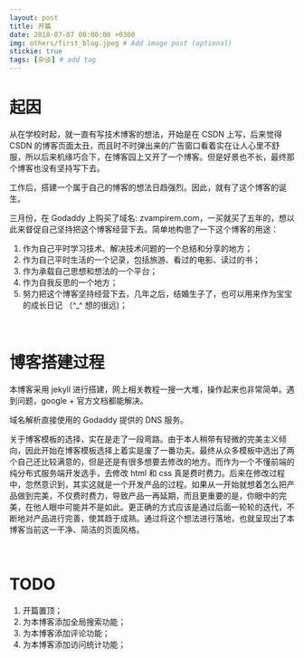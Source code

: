 ```yaml
---
layout: post
title: 开篇
date: 2018-07-07 00:00:00 +0300
img: others/first_blog.jpeg # Add image post (optional)
stickie: true
tags: [杂谈] # add tag
---
```


# 起因

从在学校时起，就一直有写技术博客的想法，开始是在 CSDN 上写，后来觉得 CSDN 的博客页面太丑，而且时不时弹出来的广告窗口看着实在让人心里不舒服，所以后来机缘巧合下，在博客园上又开了一个博客。但是好景也不长，最终那个博客也没有坚持写下去。

工作后，搭建一个属于自己的博客的想法日趋强烈。因此，就有了这个博客的诞生。

三月份，在 Godaddy 上购买了域名: zvampirem.com，一买就买了五年的，想以此来督促自己坚持把这个博客经营下去。简单地构思了一下这个博客的用途：

1. 作为自己平时学习技术、解决技术问题的一个总结和分享的地方；
2. 作为自己平时生活的一个记录，包括旅游、看过的电影、读过的书；
3. 作为承载自己思想和想法的一个平台；
4. 作为自我反思的一个地方；
5. 努力把这个博客坚持经营下去，几年之后，结婚生子了，也可以用来作为宝宝的成长日记 （^_^ 想的很远)；

<br />

# 博客搭建过程

本博客采用 jekyll 进行搭建，网上相关教程一搜一大堆，操作起来也非常简单。遇到问题，google + 官方文档都能解决。

域名解析直接使用的 Godaddy 提供的 DNS 服务。


关于博客模板的选择，实在是走了一段弯路。由于本人稍带有轻微的完美主义倾向，因此开始在博客模板选择上着实是废了一番功夫。最终从众多模板中选出了两个自己还比较满意的，但是还是有很多想要去修改的地方。而作为一个不懂前端的纯分布式服务端开发选手，去修改 html 和 css 真是费时费力。后来在修改过程中，忽然意识到，其实这就是一个开发产品的过程。如果从一开始就想着怎么把产品做到完美，不仅费时费力，导致产品一再延期，而且更重要的是，你眼中的完美，在他人眼中可能并不是如此。更正确的方式应该是通过后面一轮轮的迭代，不断地对产品进行完善，使其趋于成熟。通过将这个想法进行落地，也就呈现出了本博客当前这一干净、简洁的页面风格。

<br />

# TODO

1. 开篇置顶；
2. 为本博客添加全局搜索功能；
3. 为本博客添加评论功能；
4. 为本博客添加访问统计功能；

<br />
